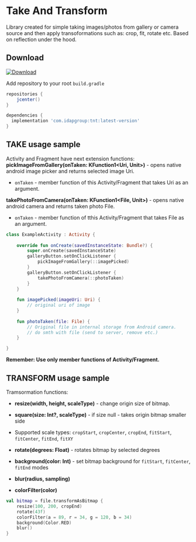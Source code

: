 Take And Transform
============
Library created for simple taking images/photos from gallery or camera source and then apply transoformations such as: crop, fit, rotate etc. Based on reflection under the hood.

Download
--------

[ ![Download](https://api.bintray.com/packages/idapgroup/kotlin/TNT/images/download.svg?version=1.0.1) ](https://bintray.com/idapgroup/kotlin/TNT/1.0.1/link)

Add repository to your root `build.gradle`

```groovy
repositories {
    jcenter()
}
```

```groovy
dependencies {
  implementation 'com.idapgroup:tnt:latest-version'
}
```

TAKE usage sample
-------------

Activity and Fragment have next extension functions:
__pickImageFromGallery(onTaken: KFunction1<Uri, Unit>)__ - opens native android image picker and returns selected image Uri.
* `onTaken` - member function of this Activity/Fragment that takes Uri as an argument.

__takePhotoFromCamera(onTaken: KFunction1<File, Unit>)__ - opens native android camera and returns taken photo File.
* `onTaken` - member function of tthis Activity/Fragment that takes File as an argument.

```kotlin
class ExampleActivity : Activity {
    
    override fun onCreate(savedInstanceState: Bundle?) {
        super.onCreate(savedInstanceState)
        galleryButton.setOnClickListener {
            pickImageFromGallery(::imagePicked)
        }
        galleryButton.setOnClickListener {
            takePhotoFromCamera(::photoTaken)
        }
    }
    
    fun imagePicked(imageUri: Uri) {
        // original uri of image
    }
    
    fun photoTaken(file: File) {
        // Original file in internal storage from Android camera. 
        // do smth with file (send to server, remove etc.)
    }

}
```

__Remember: Use only member functions of Activity/Fragment.__

TRANSFORM usage sample
-------------

Tramsormation functions:
* __resize(width, height, scaleType)__ - change origin size of bitmap.
* __square(size: Int?, scaleType)__ - if size null - takes origin bitmap smaller side
*  Supported scale types: `cropStart`, `cropCenter`, `cropEnd`, `fitStart`, `fitCenter`, `fitEnd`, `fitXY`

* __rotate(degrees: Float)__ - rotates bitmap by selected degrees
* __background(color: Int)__ - set bitmap background for `fitStart`, `fitCenter`, `fitEnd` modes
* __blur(radius, sampling)__
* __colorFilter(color)__

```kotlin
val bitmap = file.transformAsBitmap {
    resize(100, 200, cropEnd)
    rotate(43f)
    colorFilter(a = 89, r = 34, g = 120, b = 34)
    background(Color.RED)
    blur()
}
```


